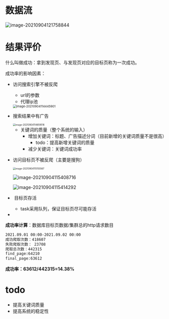 # 数据流

![image-20210904121758844](https://gitee.com/hit_whr/pic_2.0/raw/master/image-20210904121758844.png)

# 结果评价

什么叫做成功：拿到发现页、与发现页对应的目标页称为一次成功。

成功率的影响因素：

- 访问搜索引擎不被反爬

  - url的参数
  - 代理ip池

  <img src="https://gitee.com/hit_whr/pic_2.0/raw/master/image-20210904114445901.png" alt="image-20210904114445901" style="zoom: 67%;" />

- 搜索结果中有广告

  <img src="https://gitee.com/hit_whr/pic_2.0/raw/master/image-20210904114659516.png" alt="image-20210904114659516" style="zoom:50%;" />

  - 关键词的质量（整个系统的输入）
    - 增加关键词：标题、广告描述分词（目前新增的关键词质量不是很高）
      - todo：提高新增关键词的质量
    - 减少关键词：关键词成功率

- 访问目标页不被反爬（主要是搜狗）

  <img src="https://gitee.com/hit_whr/pic_2.0/raw/master/image-20210904115155567.png" alt="image-20210904115155567" style="zoom: 50%;" />

  

  ![image-20210904115408716](https://gitee.com/hit_whr/pic_2.0/raw/master/image-20210904115408716.png)

  

  ![image-20210904115414292](https://gitee.com/hit_whr/pic_2.0/raw/master/image-20210904115414292.png)

  

- ​	目标页存活

  - task采用队列，保证目标页尽可能存活

- 



**成功率计算**：数据库目标页数据/集群总的http请求数目

```bash
2021.09.01 00:00-2021.09.02 00:00
成功爬取次数：418607
失败爬取次数： 23708
爬取总次数：442315
find_page:64210
final_page:63612
```



**成功率：63612/442315=14.38%**



# todo

- 提高关键词质量
- 提高系统的稳定性
